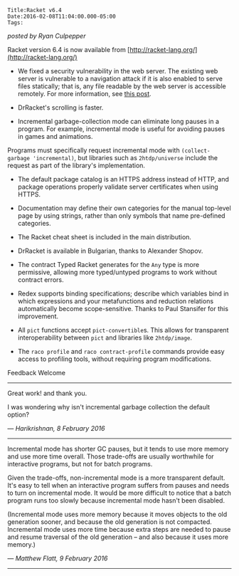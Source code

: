 
    Title:Racket v6.4
    Date:2016-02-08T11:04:00.000-05:00
    Tags:

*posted by Ryan Culpepper*

Racket version 6.4 is now available from [http://racket-lang.org/](http://racket-lang.org/)



* We fixed a security vulnerability in the web server. The existing web server is vulnerable to a navigation attack if it is also enabled to serve files statically; that is, any file readable by the web server is accessible remotely. For more information, see [this post](../../2016/02/racket-web-server-security-vulnerability.html).

* DrRacket's scrolling is faster.

* Incremental garbage-collection mode can eliminate long pauses in a program. For example, incremental mode is useful for avoiding pauses in games and animations.

Programs must specifically request incremental mode with `(collect-garbage 'incremental)`, but libraries such as `2htdp/universe` include the request as part of the library's implementation.

* The default package catalog is an HTTPS address instead of HTTP, and package operations properly validate server certificates when using HTTPS.

* Documentation may define their own categories for the manual top-level page by using strings, rather than only symbols that name pre-defined categories.

* The Racket cheat sheet is included in the main distribution.

* DrRacket is available in Bulgarian, thanks to Alexander Shopov.

* The contract Typed Racket generates for the `Any` type is more permissive, allowing more typed/untyped programs to work without contract errors.

* Redex supports binding specifications; describe which variables bind in which expressions and your metafunctions and reduction relations automatically become scope-sensitive. Thanks to Paul Stansifer for this improvement.

* All `pict` functions accept `pict-convertible`s. This allows for transparent interoperability between `pict` and libraries like `2htdp/image`.

* The `raco profile` and `raco contract-profile` commands provide easy access to profiling tools, without requiring program modifications.

Feedback Welcome

<!-- more -->



* * *

Great work! and thank you.

I was wondering why isn't incremental garbage collection the default option?

— *Harikrishnan, 8 February 2016*

* * *

Incremental mode has shorter GC pauses, but it tends to use more memory and use more time overall. Those trade-offs are usually worthwhile for interactive programs, but not for batch programs.

Given the trade-offs, non-incremental mode is a more transparent default. It's easy to tell when an interactive program suffers from pauses and needs to turn on incremental mode. It would be more difficult to notice that a batch program runs too slowly because incremental mode hasn't been disabled.

(Incremental mode uses more memory because it moves objects to the old generation sooner, and because the old generation is not compacted. Incremental mode uses more time because extra steps are needed to pause and resume traversal of the old generation – and also because it uses more memory.)


— *Matthew Flatt, 9 February 2016*

* * *

